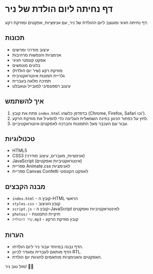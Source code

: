 # דף נחיתה ליום הולדת של ניר

דף נחיתה חגיגי ומעוצב ליום ההולדת של ניר, עם אנימציות, אפקטים ומוזיקת רקע.

## תכונות

- עיצוב מודרני ומרשים
- אנימציות והנפשות מרהיבות
- אפקט קונפטי חגיגי
- בלונים מונפשים
- מוזיקת רקע (שיר יום הולדת)
- גלריית תמונות אינטראקטיבית
- תמיכה מלאה בעברית
- עיצוב רספונסיבי למובייל וטאבלט

## איך להשתמש

1. פתח את קובץ `index.html` בדפדפן כלשהו (Chrome, Firefox, Safari וכו').
2. לחץ על כפתור הניגון בפינה השמאלית העליונה כדי להפעיל את מוזיקת הרקע.
3. עבור עם העכבר מעל התמונות והברכה לאפקטים אינטראקטיביים.

## טכנולוגיות

- HTML5
- CSS3 (אנימציות, מעברים, עיצוב מודרני)
- JavaScript (אינטראקטיביות ואפקטים)
- ספריית Animate.css לאנימציות
- ספריית Canvas Confetti לאפקט הקונפטי

## מבנה הקבצים

- `index.html` - קובץ ה-HTML הראשי
- `styles.css` - קובץ העיצוב
- `script.js` - קובץ ה-JavaScript לאינטראקטיביות ואפקטים
- `photos/` - תיקיית התמונות
- `שיר היומולדת.mp3` - קובץ מוזיקת הרקע

## הערות

- הדף נבנה במיוחד עבור ניר ליום הולדתו.
- הדף מותאם לעברית ומוגדר לכיוון RTL.
- האפקטים והאנימציות מותאמים לחגיגת יום הולדת.

מזל טוב ניר! 🎉🎂 